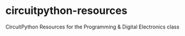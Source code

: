 # circuitpython-resources
CircuitPython Resources for the Programming &amp; Digital Electronics class
